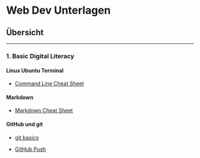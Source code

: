 # Web Dev Unterlagen

## Übersicht
___

### 1. Basic Digital Literacy


#### Linux Ubuntu Terminal
- [Command Line Cheat Sheet](https://cheatography.com/davechild/cheat-sheets/linux-command-line/)

#### Markdown
- [Markdown Cheat Sheet](https://github.com/adam-p/markdown-here/wiki/Markdown-Cheatsheet) 

#### GitHub und git
 - [git basics](https://github.com/robbdouglas/web-dev-tutorials/blob/main/github/git-tutorial.md)

 - [GitHub Push](https://github.com/robbdouglas/web-dev-tutorials/blob/main/github/github-push.md)


